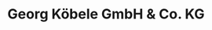 ---
title: "Georg Köbele GmbH & Co. KG"
url: /rottweil/georg-koebele-gmbh-und-co-kg/
shop: Computer
---